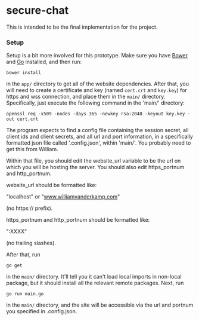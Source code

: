 # secure-chat

This is intended to be the final implementation for the project.

### Setup

Setup is a bit more involved for this prototype. Make sure you have [Bower](http://bower.io/) and [Go](https://golang.org/) installed, and then run:

`bower install`

in the `app/` directory to get all of the website dependencies. After that, you will need to create a certificate and key (named `cert.crt` and `key.key`) for https and wss connection, and place them in the `main/` directory. Specifically, just execute the following command in the 'main/' directory:

`openssl req -x509 -nodes -days 365 -newkey rsa:2048 -keyout key.key -out cert.crt`

The program expects to find a config file containing the session secret, all client ids and client secrets, and all url and port information, in a specifically formatted json file called '.config.json', within 'main/'. You probably need to get this from William. 

Within that file, you should edit the website_url variable to be the url on which you will be hosting the server. You should also edit https_portnum and http_portnum. 

website_url should be formatted like:

  "localhost" or "www.williamvanderkamp.com"

(no https:// prefix).

https_portnum and http_portnum should be formatted like:

  ":XXXX"

(no trailing slashes).

After that, run

`go get`

in the `main/` directory. It'll tell you it can't load local imports in non-local package, but it should install all the relevant remote packages. Next, run

`go run main.go`

in the `main/` directory, and the site will be accessible via the url and portnum you specified in .config.json.
